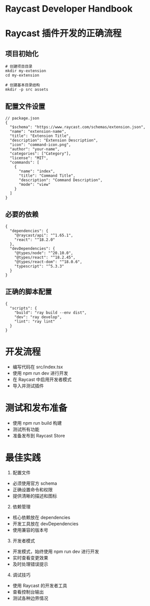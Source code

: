 # Raycast Developer Handbook

# Raycast 插件开发的正确流程

## 项目初始化


```
# 创建项目目录
mkdir my-extension
cd my-extension

# 创建基本目录结构
mkdir -p src assets
```

## 配置文件设置

```
// package.json
{
  "$schema": "https://www.raycast.com/schemas/extension.json",
  "name": "extension-name",
  "title": "Extension Title",
  "description": "Extension Description",
  "icon": "command-icon.png",
  "author": "your-name",
  "categories": ["Category"],
  "license": "MIT",
  "commands": [
    {
      "name": "index",
      "title": "Command Title",
      "description": "Command Description",
      "mode": "view"
    }
  ]
}
```

## 必要的依赖

```
{
  "dependencies": {
    "@raycast/api": "^1.65.1",
    "react": "^18.2.0"
  },
  "devDependencies": {
    "@types/node": "^20.10.0",
    "@types/react": "^18.2.45",
    "@types/react-dom": "^18.0.6",
    "typescript": "^5.3.3"
  }
}
```

## 正确的脚本配置

```
{
  "scripts": {
    "build": "ray build --env dist",
    "dev": "ray develop",
    "lint": "ray lint"
  }
}
```

# 开发流程

- 编写代码在 src/index.tsx
- 使用 npm run dev 进行开发
- 在 Raycast 中启用开发者模式
- 导入并测试插件

# 测试和发布准备

- 使用 npm run build 构建
- 测试所有功能
- 准备发布到 Raycast Store

# 最佳实践

1. 配置文件
- 必须使用官方 schema
- 正确设置命令和权限
- 提供清晰的描述和图标

2. 依赖管理

- 核心依赖放在 dependencies
- 开发工具放在 devDependencies
- 使用兼容的版本号

3. 开发者模式

- 开发模式，始终使用 npm run dev 进行开发
- 实时查看变更效果
- 及时处理错误提示

4. 调试技巧

- 使用 Raycast 的开发者工具
- 查看控制台输出
- 测试各种边界情况

